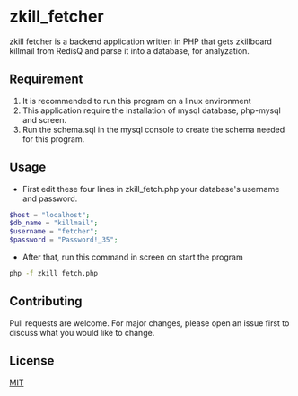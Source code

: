 # zkill_fetcher

zkill fetcher is a backend application written in PHP that gets zkillboard killmail from RedisQ and parse it into a database, for analyzation.

## Requirement

1. It is recommended to run this program on a linux environment
2. This application require the installation of mysql database, php-mysql and screen.
3. Run the schema.sql in the mysql console to create the schema needed for this program. 

## Usage
- First edit these four lines in zkill_fetch.php your database's username and password. 
```php
$host = "localhost";
$db_name = "killmail";
$username = "fetcher";
$password = "Password!_35";
```

- After that, run this command in screen on start the program 
```bash
php -f zkill_fetch.php
```

## Contributing
Pull requests are welcome. For major changes, please open an issue first to discuss what you would like to change.

## License
[MIT](https://github.com/maxxie114/zkill_fetcher/blob/main/LICENSE)
